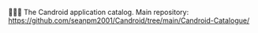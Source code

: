 🤖️💾️📃️ The Candroid application catalog. Main repository: https://github.com/seanpm2001/Candroid/tree/main/Candroid-Catalogue/
